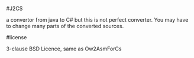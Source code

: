 #J2CS

a convertor from java to C# but this is not perfect converter.
You may have to change many parts of the converted sources.

#license

3-clause BSD Licence, same as Ow2AsmForCs
